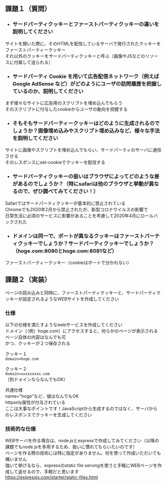 ## 課題１（質問）

- ### サードパーティクッキーとファーストパーティクッキーの違いを説明してください

サイトを開いた際に、そのHTMLを配信しているサーバで発行されたクッキーをファーストパーティークッキー  
それ以外のクッキーをサードパーティクッキーと呼ぶ（画像やJSなどのリソースに付属して送られる）

- ### サードパーティ Cookie を用いて広告配信ネットワーク（例えばGoogle AdSense など）がどのようにユーザの訪問履歴を把握しているのか、説明してください

まず様々なサイトに広告用のスクリプトを埋め込んでもらう  
そのスクリプトに付与したcookieからユーザの動向を把握する  

- ### そもそもサードパーティークッキーはどのように生成されるのでしょうか？画像埋め込みやスクリプト埋め込みなど、様々な手法を説明してください

サイトに画像やスクリプトを埋め込んでもらい、サードパーティのサーバに通信させる  
そのレスポンスにset-cookieでクッキーを配信する

- ### サードパーティクッキーの扱いはブラウザによってどのような差があるのでしょうか？（特にsafariは他のブラウザと挙動が異なるので、ぜひ調べてみてください！）

Safariではサードパーティクッキーが基本的に禁止されている  
Chromeでも2020年2月から禁止されたが、新型コロナウイルスの影響で  
日常生活に必須のサービスに影響があることを考慮して2020年4月にロールバックされた  

- ### ドメインは同一で、ポートが異なるクッキーはファーストパーティクッキーでしょうか？サードパーティクッキーでしょうか？（hoge.com:8080とhoge.com:8081など）

ファーストパーティークッキー（cookieはポートで分かれない）

## 課題２（実装）

ページの読み込みと同時に、ファーストパーティクッキーと、サードパーティクッキーが設定されるようなWEBサイトを作成してください


### 仕様

以下の仕様を満たすようなwebサービスを作成してください  
ドメイン（（例）hoge.com）にアクセスすると、何らかのページが表示される  
ページ自体の内容はなんでも可  
かつ、クッキーが２つ保存される  

クッキー１  
`domain=hoge.com`  

クッキー２  
`domain=xxxxxxxxx.com`  
（別ドメインならなんでもOK）

共通仕様  
name="hoge"など、値はなんでもOK  
httponly属性が付与されている  
ここは大事なポイントです！JavaScriptから生成するのではなく、サーバからのレスポンスでクッキーを生成してください  


### 技術的な仕様

WEBサーバを作る場合は、node.jsとexpressで作成してみてください（以降の課題でもnode.jsを多用するため、扱いに慣れてもらいたいのです）  
ページを作る際の技術には特に指定がありません。何を使って作成いただいても構いません  
強いて挙げるなら、expressのstatic file servingを使うと手軽にWEBページを作成して返せるので、手軽だと思います  
https://expressjs.com/starter/static-files.html  